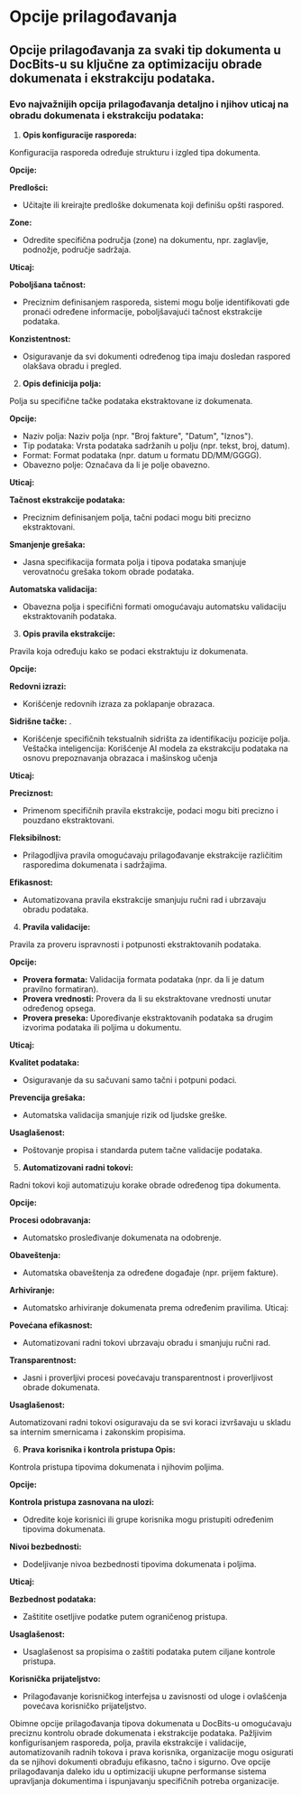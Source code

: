# Opcije prilagođavanja

## Opcije prilagođavanja za svaki tip dokumenta u DocBits-u su ključne za optimizaciju obrade dokumenata i ekstrakciju podataka.&#x20;

### Evo najvažnijih opcija prilagođavanja detaljno i njihov uticaj na obradu dokumenata i ekstrakciju podataka:

1. **Opis konfiguracije rasporeda:**

Konfiguracija rasporeda određuje strukturu i izgled tipa dokumenta.

**Opcije:**

**Predlošci:**&#x20;

* Učitajte ili kreirajte predloške dokumenata koji definišu opšti raspored.

**Zone:**&#x20;

* Odredite specifična područja (zone) na dokumentu, npr. zaglavlje, podnožje, područje sadržaja.

**Uticaj:**

**Poboljšana tačnost:**&#x20;

* Preciznim definisanjem rasporeda, sistemi mogu bolje identifikovati gde pronaći određene informacije, poboljšavajući tačnost ekstrakcije podataka.

**Konzistentnost:**&#x20;

* Osiguravanje da svi dokumenti određenog tipa imaju dosledan raspored olakšava obradu i pregled.

2. **Opis definicija polja:**

Polja su specifične tačke podataka ekstraktovane iz dokumenata.&#x20;

**Opcije:**

* Naziv polja: Naziv polja (npr. "Broj fakture", "Datum", "Iznos").
* Tip podataka: Vrsta podataka sadržanih u polju (npr. tekst, broj, datum).
* Format: Format podataka (npr. datum u formatu DD/MM/GGGG).
* Obavezno polje: Označava da li je polje obavezno.

**Uticaj:**

**Tačnost ekstrakcije podataka:**&#x20;

* Preciznim definisanjem polja, tačni podaci mogu biti precizno ekstraktovani.

**Smanjenje grešaka:**&#x20;

* Jasna specifikacija formata polja i tipova podataka smanjuje verovatnoću grešaka tokom obrade podataka.

**Automatska validacija:**&#x20;

* Obavezna polja i specifični formati omogućavaju automatsku validaciju ekstraktovanih podataka.

3. **Opis pravila ekstrakcije:**

Pravila koja određuju kako se podaci ekstraktuju iz dokumenata.

**Opcije:**

**Redovni izrazi:**&#x20;

* Korišćenje redovnih izraza za poklapanje obrazaca.

**Sidrišne tačke:** .&#x20;

* Korišćenje specifičnih tekstualnih sidrišta za identifikaciju pozicije polja. Veštačka inteligencija: Korišćenje AI modela za ekstrakciju podataka na osnovu prepoznavanja obrazaca i mašinskog učenja

**Uticaj:**

**Preciznost:**&#x20;

* Primenom specifičnih pravila ekstrakcije, podaci mogu biti precizno i pouzdano ekstraktovani.&#x20;

**Fleksibilnost:**&#x20;

* Prilagodljiva pravila omogućavaju prilagođavanje ekstrakcije različitim rasporedima dokumenata i sadržajima.&#x20;

**Efikasnost:**&#x20;

* Automatizovana pravila ekstrakcije smanjuju ručni rad i ubrzavaju obradu podataka.&#x20;



4. &#x20;**Pravila validacije:**

Pravila za proveru ispravnosti i potpunosti ekstraktovanih podataka.&#x20;

**Opcije:**

* **Provera formata:** Validacija formata podataka (npr. da li je datum pravilno formatiran).&#x20;
* **Provera vrednosti:** Provera da li su ekstraktovane vrednosti unutar određenog opsega.&#x20;
* **Provera preseka:** Upoređivanje ekstraktovanih podataka sa drugim izvorima podataka ili poljima u dokumentu.&#x20;

**Uticaj:**

**Kvalitet podataka:**&#x20;

* Osiguravanje da su sačuvani samo tačni i potpuni podaci.&#x20;

**Prevencija grešaka:**&#x20;

* Automatska validacija smanjuje rizik od ljudske greške.&#x20;

**Usaglašenost:**&#x20;

* Poštovanje propisa i standarda putem tačne validacije podataka.&#x20;

5. &#x20;**Automatizovani radni tokovi:**

Radni tokovi koji automatizuju korake obrade određenog tipa dokumenta.&#x20;

**Opcije:**

**Procesi odobravanja:**&#x20;

* Automatsko prosleđivanje dokumenata na odobrenje.&#x20;

**Obaveštenja:**&#x20;

* Automatska obaveštenja za određene događaje (npr. prijem fakture).&#x20;

**Arhiviranje:**

* Automatsko arhiviranje dokumenata prema određenim pravilima. Uticaj:

**Povećana efikasnost:**&#x20;

* Automatizovani radni tokovi ubrzavaju obradu i smanjuju ručni rad.&#x20;

**Transparentnost:**&#x20;

* Jasni i proverljivi procesi povećavaju transparentnost i proverljivost obrade dokumenata.&#x20;

**Usaglašenost:**&#x20;

Automatizovani radni tokovi osiguravaju da se svi koraci izvršavaju u skladu sa internim smernicama i zakonskim propisima.&#x20;

6. &#x20;**Prava korisnika i kontrola pristupa Opis:**

Kontrola pristupa tipovima dokumenata i njihovim poljima.&#x20;

**Opcije:**

**Kontrola pristupa zasnovana na ulozi:**&#x20;

* Odredite koje korisnici ili grupe korisnika mogu pristupiti određenim tipovima dokumenata.&#x20;

**Nivoi bezbednosti:**&#x20;

* Dodeljivanje nivoa bezbednosti tipovima dokumenata i poljima.&#x20;

**Uticaj:**

**Bezbednost podataka:**&#x20;

* Zaštitite osetljive podatke putem ograničenog pristupa.&#x20;

**Usaglašenost:**&#x20;

* Usaglašenost sa propisima o zaštiti podataka putem ciljane kontrole pristupa.&#x20;

**Korisnička prijateljstvo:**&#x20;

* Prilagođavanje korisničkog interfejsa u zavisnosti od uloge i ovlašćenja povećava korisničko prijateljstvo.&#x20;

Obimne opcije prilagođavanja tipova dokumenata u DocBits-u omogućavaju preciznu kontrolu obrade dokumenata i ekstrakcije podataka. Pažljivim konfigurisanjem rasporeda, polja, pravila ekstrakcije i validacije, automatizovanih radnih tokova i prava korisnika, organizacije mogu osigurati da se njihovi dokumenti obrađuju efikasno, tačno i sigurno. Ove opcije prilagođavanja daleko idu u optimizaciji ukupne performanse sistema upravljanja dokumentima i ispunjavanju specifičnih potreba organizacije.
